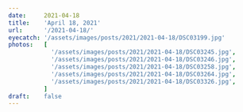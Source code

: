 ```yaml
---
date:     2021-04-18
title:    'April 18, 2021'
url:      '/2021-04-18/'
eyecatch: '/assets/images/posts/2021/2021-04-18/DSC03199.jpg'
photos:   [
            '/assets/images/posts/2021/2021-04-18/DSC03245.jpg',
            '/assets/images/posts/2021/2021-04-18/DSC03246.jpg',
            '/assets/images/posts/2021/2021-04-18/DSC03258.jpg',
            '/assets/images/posts/2021/2021-04-18/DSC03264.jpg',
            '/assets/images/posts/2021/2021-04-18/DSC03326.jpg',
          ]
draft:    false
---
```


